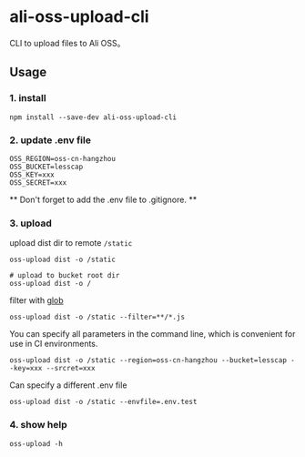 # ali-oss-upload-cli

CLI to upload files to Ali OSS。

## Usage

### 1. install

```shell
npm install --save-dev ali-oss-upload-cli
```

### 2. update .env file

```shell
OSS_REGION=oss-cn-hangzhou
OSS_BUCKET=lesscap
OSS_KEY=xxx
OSS_SECRET=xxx
```

** Don't forget to add the .env file to .gitignore. **

### 3. upload

upload dist dir to remote `/static`

```shell
oss-upload dist -o /static

# upload to bucket root dir
oss-upload dist -o /
```

filter with [glob](https://github.com/isaacs/node-glob)


```shell
oss-upload dist -o /static --filter=**/*.js
```

You can specify all parameters in the command line, which is convenient for use in CI environments.

```shell
oss-upload dist -o /static --region=oss-cn-hangzhou --bucket=lesscap --key=xxx --srcret=xxx
```

Can specify a different .env file

``` shell
oss-upload dist -o /static --envfile=.env.test

```

### 4. show help

```shell
oss-upload -h
```
